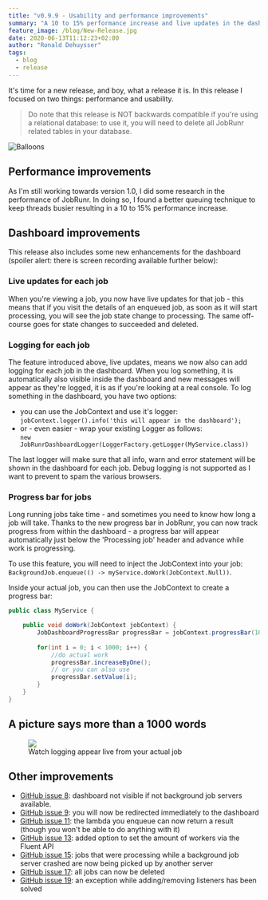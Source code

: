 ```yaml
---
title: "v0.9.9 - Usability and performance improvements"
summary: "A 10 to 15% performance increase and live updates in the dashboard"
feature_image: /blog/New-Release.jpg
date: 2020-06-13T11:12:23+02:00
author: "Ronald Dehuysser"
tags:
  - blog
  - release
---
```

It's time for a new release, and boy, what a release it is. In this release I focused on two things: performance and usability.

> Do note that this release is NOT backwards compatible if you're using a relational database: to use it, you will need to delete all JobRunr related tables in your database.

![Balloons](/blog/balloons.jpg)

## Performance improvements
As I'm still working towards version 1.0, I did some research in the performance of JobRunr. In doing so, I found a better queuing technique to keep threads busier resulting in a 10 to 15% performance increase.

## Dashboard improvements
This release also includes some new enhancements for the dashboard (spoiler alert: there is screen recording available further below):

### Live updates for each job
When you're viewing a job, you now have live updates for that job - this means that if you visit the details of an enqueued job, as soon as it will start processing, you will see the job state change to processing. The same off-course goes for state changes to succeeded and deleted.

### Logging for each job
The feature introduced above, live updates, means we now also can add logging for each job in the dashboard. When you log something, it is automatically also visible inside the dashboard and new messages will appear as they're logged, it is as if you're looking at a real console. To log something in the dashboard, you have two options:

- you can use the JobContext and use it's logger:<br>
`jobContext.logger().info('this will appear in the dashboard');`
- or - even easier - wrap your existing Logger as follows:<br>
`new JobRunrDashboardLogger(LoggerFactory.getLogger(MyService.class))`

The last logger will make sure that all info, warn and error statement will be shown in the dashboard for each job. Debug logging is not supported as I want to prevent to spam the various browsers.

### Progress bar for jobs
Long running jobs take time - and sometimes you need to know how long a job will take. Thanks to the new progress bar in JobRunr, you can now track progress from within the dashboard - a progress bar will appear automatically just below the 'Processing job' header and advance while work is progressing.

To use this feature, you will need to inject the JobContext into your job: `BackgroundJob.enqueue(() -> myService.doWork(JobContext.Null))`.

Inside your actual job, you can then use the JobContext to create a progress bar:

```java
public class MyService {

	public void doWork(JobContext jobContext) {
    	JobDashboardProgressBar progressBar = jobContext.progressBar(1000);
        
        for(int i = 0; i < 1000; i++) {
        	//do actual work
            progressBar.increaseByOne();
            // or you can also use
            progressBar.setValue(i);
        }
    }
}
```

## A picture says more than a 1000 words

<figure>
<img src="/documentation/job-progress.gif" class="kg-image">
<figcaption>Watch logging appear live from your actual job</figcaption>
</figure>

## Other improvements
- [GitHub issue 8](https://github.com/jobrunr/jobrunr/issues/8): dashboard not visible if not background job servers available.
- [GitHub issue 9](https://github.com/jobrunr/jobrunr/issues/9): you will now be redirected immediately to the dashboard
- [GitHub issue 11](https://github.com/jobrunr/jobrunr/issues/11): the lambda you enqueue can now return a result (though you won't be able to do anything with it)
- [GitHub issue 13](https://github.com/jobrunr/jobrunr/issues/13): added option to set the amount of workers via the Fluent API
- [GitHub issue 15](https://github.com/jobrunr/jobrunr/issues/15): jobs that were processing while a background job server crashed are now being picked up by another server
- [GitHub issue 17](https://github.com/jobrunr/jobrunr/issues/17): all jobs can now be deleted
- [GitHub issue 19](https://github.com/jobrunr/jobrunr/issues/19): an exception while adding/removing listeners has been solved